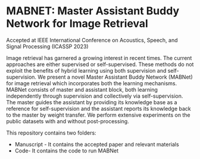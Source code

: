 # MABNET: Master Assistant Buddy Network for Image Retrieval
Accepted at IEEE International Conference on Acoustics, Speech, and Signal Processing (ICASSP 2023)

Image retrieval has garnered a growing interest in recent times. The current approaches are either supervised or self-supervised. These methods do not exploit the benefits of hybrid learning using both supervision and self-supervision. We present a novel Master Assistant Buddy Network (MABNet) for image retrieval which incorporates both the learning mechanisms. MABNet consists of master and assistant block, both learning independently through supervision and collectively via self-supervision. The master guides the assistant by providing its knowledge base as a reference for self-supervision and the assistant reports its knowledge back to the master by weight transfer. We perform extensive experiments on the public datasets with and without post-processing.

This repository contains two folders:
 - Manuscript - It contains the accepted paper and relevant materials
 - Code- It contains the code to run MABNet
